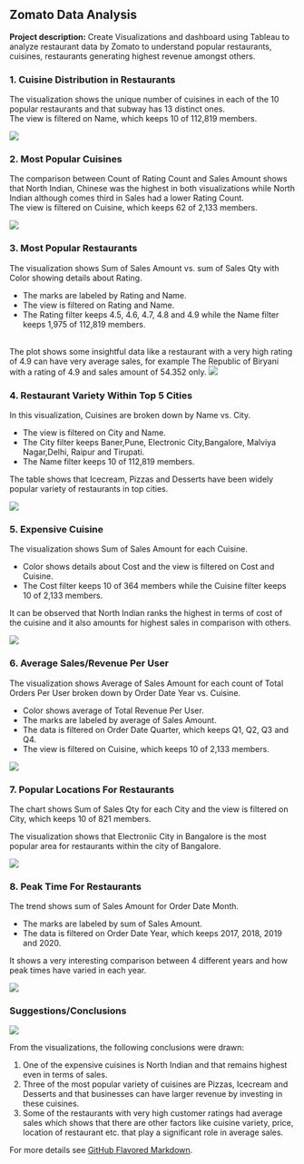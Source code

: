 ## Zomato Data Analysis

**Project description:** Create Visualizations and dashboard using Tableau to analyze restaurant data by Zomato to understand popular restaurants, cuisines, restaurants generating highest revenue amongst others.

### 1. Cuisine Distribution in Restaurants

The visualization shows the unique number of cuisines in each of the 10 popular restaurants and that subway has 13 distinct ones.
<br>The view is filtered on Name, which keeps 10 of 112,819 members.

<img src="images/Cuisine Distribution.png?raw=true"/>

### 2. Most Popular Cuisines

The comparison between Count of Rating Count and Sales Amount shows that North Indian, Chinese was the highest in both visualizations while North Indian although comes third in Sales had a lower Rating Count.<br>
The view is filtered on Cuisine, which keeps 62 of 2,133 members.

<img src="images/Popular Cuisines.png?raw=true"/>

### 3. Most Popular Restaurants

The visualization shows Sum of Sales Amount vs. sum of Sales Qty with Color showing details about Rating.  
- The marks are labeled by Rating and Name.
- The view is filtered on Rating and Name.
- The Rating filter keeps 4.5, 4.6, 4.7, 4.8 and 4.9 while the Name filter keeps 1,975 of 112,819 members.
<br>
The plot shows some insightful data like a restaurant with a very high rating of 4.9 can have very average sales, for example The Republic of Biryani with a rating of 4.9 and sales amount of 54.352 only.

<img src="images/Popular Restaurants.png?raw=true"/>

### 4. Restaurant Variety Within Top 5 Cities

In this visualization, Cuisines are broken down by Name vs. City.
- The view is filtered on City and Name.
- The City filter keeps Baner,Pune, Electronic City,Bangalore, Malviya Nagar,Delhi, Raipur and Tirupati.
- The Name filter keeps 10 of 112,819 members.

The table shows that Icecream, Pizzas and Desserts have been widely popular variety of restaurants in top cities.

<img src="images/Restaurant Variety in top Cities.png?raw=true"/>

### 5. Expensive Cuisine

The visualization shows Sum of Sales Amount for each Cuisine.  
- Color shows details about Cost and the view is filtered on Cost and Cuisine.
- The Cost filter keeps 10 of 364 members while the Cuisine filter keeps 10 of 2,133 members.

It can be observed that North Indian ranks the highest in terms of cost of the cuisine and it also amounts for highest sales in comparison with others.

<img src="images/Expensive Cuisine.png?raw=true"/>

### 6. Average Sales/Revenue Per User

The visualization shows Average of Sales Amount for each count of Total Orders Per User broken down by Order Date Year vs. Cuisine. 
- Color shows average of Total Revenue Per User.
- The marks are labeled by average of Sales Amount. 
- The data is filtered on Order Date Quarter, which keeps Q1, Q2, Q3 and Q4.
- The view is filtered on Cuisine, which keeps 10 of 2,133 members.

<img src="images/Average Sales and Revenue per User.png?raw=true"/>

### 7. Popular Locations For Restaurants

The chart shows Sum of Sales Qty for each City and the view is filtered on City, which keeps 10 of 821 members.

The visualization shows that Electroniic City in Bangalore is the most popular area for restaurants within the city of Bangalore.

<img src="images/Popular Locations.png?raw=true"/>

### 8. Peak Time For Restaurants

The trend shows sum of Sales Amount for Order Date Month.  
- The marks are labeled by sum of Sales Amount.
- The data is filtered on Order Date Year, which keeps 2017, 2018, 2019 and 2020.

It shows a very interesting comparison between 4 different years and how peak times have varied in each year.

<img src="images/Restaurant Peak Time.png?raw=true"/>

### Suggestions/Conclusions

<img src="images/Restaurant Analysis.png?raw=true"/>

From the visualizations, the following conclusions were drawn:

1. One of the expensive cuisines is North Indian and that remains highest even in terms of sales.
2. Three of the most popular variety of cuisines are Pizzas, Icecream and Desserts and that businesses can have larger revenue by investing in these cuisines.
3. Some of the restaurants with very high customer ratings had average sales which shows that there are other factors like cuisine variety, price, location of restaurant etc. that play a significant role in average sales.


For more details see [GitHub Flavored Markdown](https://guides.github.com/features/mastering-markdown/).

